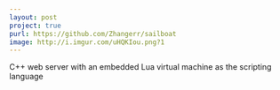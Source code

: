 ```yaml
---
layout: post
project: true
purl: https://github.com/Zhangerr/sailboat
image: http://i.imgur.com/uHQKIou.png?1
---
```

C++ web server with an embedded Lua virtual machine as the scripting language